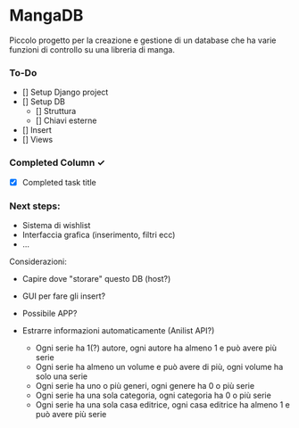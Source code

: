 # MangaDB
Piccolo progetto per la creazione e gestione di un database che ha varie funzioni di controllo su una libreria di manga.

### To-Do
- [] Setup Django project
- [] Setup DB
  - [] Struttura
  - [] Chiavi esterne
- [] Insert
- [] Views

### Completed Column ✓
- [x] Completed task title  

### Next steps:
- Sistema di wishlist
- Interfaccia grafica (inserimento, filtri ecc)
- ...
 

Considerazioni:
- Capire dove "storare" questo DB (host?)
- GUI per fare gli insert?
- Possibile APP?
- Estrarre informazioni automaticamente (Anilist API?)
  
    - Ogni serie ha 1(?) autore, ogni autore ha almeno 1 e può avere più serie
    - Ogni serie ha almeno un volume e può avere di più, ogni volume ha solo una serie
    - Ogni serie ha uno o più generi, ogni genere ha 0 o più serie
    - Ogni serie ha una sola categoria, ogni categoria ha 0 o più serie
    - Ogni serie ha una sola casa editrice, ogni casa editrice ha almeno 1 e può avere più serie